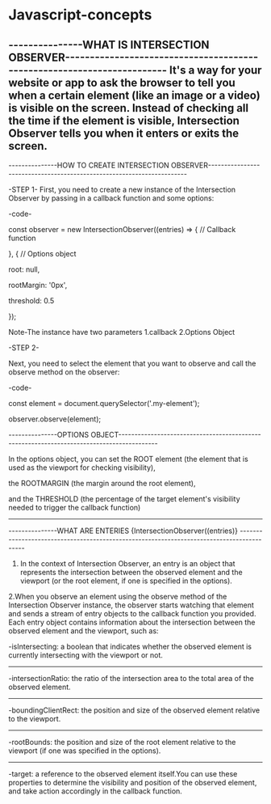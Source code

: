# Javascript-concepts
---------------WHAT IS INTERSECTION OBSERVER-----------------------------------------------------------------------
It's a way for your website or app to ask the browser to tell you when a certain element (like an image or a video) 
is visible on the screen. Instead of checking all the time if the element is visible, Intersection Observer
tells you when it enters or exits the screen.
---------------------------------------------------------------------------------------------------------------------

---------------HOW TO CREATE INTERSECTION OBSERVER-----------------------------------------------------------------------

-STEP 1-
First, you need to create a new instance of the Intersection Observer by passing in a callback function and some options:

-code-

const observer = new IntersectionObserver((entries) => {
  // Callback function
	
}, {
  // Options object
	
  root: null,
	
  rootMargin: '0px',
	
  threshold: 0.5
	
});


Note-The instance have two parameters 1.callback 2.Options Object


-STEP 2-

Next, you need to select the element that you want to observe and call the observe method on the observer:

-code-

const element = document.querySelector('.my-element');

observer.observe(element);


---------------OPTIONS OBJECT------------------------------------------------------------------------------------------

In the options object, you can set the ROOT element (the element that is used as the viewport for checking visibility), 

the ROOTMARGIN (the margin around the root element), 

and the THRESHOLD (the percentage of the target element's visibility needed to trigger the callback function)

------------------------------------------------------------------------------------------------------------------------


---------------WHAT ARE ENTERIES {IntersectionObserver((entries)} ------------------------------------------------------------------------------------------


1. In the context of Intersection Observer, an entry is an object that represents the intersection between the observed element and the viewport 
   (or the root element, if one is specified in the options).
	 

2.When you observe an element using the observe method of the Intersection Observer instance, the observer starts watching that element and 
  sends a stream of entry objects to the callback function you provided. Each entry object contains information about the intersection between 
  the observed element and the viewport, such as:
	
  
-isIntersecting: a boolean that indicates whether the observed element is currently intersecting with the viewport or not.

____________________________________________________________________________________________________________________________________________________

-intersectionRatio: the ratio of the intersection area to the total area of the observed element.

____________________________________________________________________________________________________________________________________________________

-boundingClientRect: the position and size of the observed element relative to the viewport.

____________________________________________________________________________________________________________________________________________________

-rootBounds: the position and size of the root element relative to the viewport (if one was specified in the options).

____________________________________________________________________________________________________________________________________________________

-target: a reference to the observed element itself.You can use these properties to determine the visibility and position of the observed element, 
and take action accordingly in the callback function.



